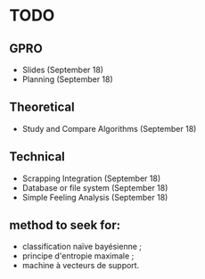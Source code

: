 # TODO

## GPRO
* Slides (September 18)
* Planning (September 18)

## Theoretical
* Study and Compare Algorithms (September 18)

## Technical 
* Scrapping Integration (September 18)
* Database or file system (September 18)
* Simple Feeling Analysis (September 18)
## method to seek for:
* classification naïve bayésienne ;
* principe d'entropie maximale ;
* machine à vecteurs de support.
